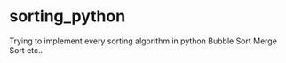 # sorting_python
Trying to implement every sorting algorithm in python
	Bubble Sort
	Merge Sort
	etc..
